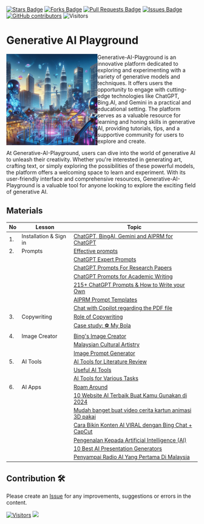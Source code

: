 <a href="https://github.com/drshahizan/Generative-AI-Playground/stargazers"><img src="https://img.shields.io/github/stars/drshahizan/Generative-AI-Playground" alt="Stars Badge"/></a>
<a href="https://github.com/drshahizan/Generative-AI-Playground/network/members"><img src="https://img.shields.io/github/forks/drshahizan/Generative-AI-Playground" alt="Forks Badge"/></a>
<a href="https://github.com/drshahizan/Generative-AI-Playground/pulls"><img src="https://img.shields.io/github/issues-pr/drshahizan/Generative-AI-Playground" alt="Pull Requests Badge"/></a>
<a href="https://github.com/drshahizan/Generative-AI-Playground"><img src="https://img.shields.io/github/issues/drshahizan/Generative-AI-Playground" alt="Issues Badge"/></a>
<a href="https://github.com/drshahizan/Generative-AI-Playground/graphs/contributors"><img alt="GitHub contributors" src="https://img.shields.io/github/contributors/drshahizan/Generative-AI-Playground?color=2b9348"></a>
![Visitors](https://api.visitorbadge.io/api/visitors?path=https%3A%2F%2Fgithub.com%2Fdrshahizan%2Generative-AI-Playground&labelColor=%23d9e3f0&countColor=%23697689&style=flat)

# Generative AI Playground
<img src="./images/play2.jpeg" style="width:240px;"  align="left">

Generative-AI-Playground is an innovative platform dedicated to exploring and experimenting with a variety of generative models and techniques. It offers users the opportunity to engage with cutting-edge technologies like ChatGPT, Bing.AI, and Gemini in a practical and educational setting. The platform serves as a valuable resource for learning and honing skills in generative AI, providing tutorials, tips, and a supportive community for users to explore and create.

At Generative-AI-Playground, users can dive into the world of generative AI to unleash their creativity. Whether you're interested in generating art, crafting text, or simply exploring the possibilities of these powerful models, the platform offers a welcoming space to learn and experiment. With its user-friendly interface and comprehensive resources, Generative-AI-Playground is a valuable tool for anyone looking to explore the exciting field of generative AI.

## Materials
| No | Lesson | Topic |
|--------|---------|---------|
| 1. | Installation & Sign in |[ChatGPT, BingAI, Gemini and AIPRM for ChatGPT](https://github.com/drshahizan/Generative-AI-Playground/blob/main/materials/signin.md)|
| 2. | Prompts | [Effective prompts](https://drshahizan.gitbook.io/copywriting-chatgpt/prompts/effective-prompts)|
|  |  | [ChatGPT Expert Prompts](./materials/prompt.md)|
|  |  | [ChatGPT Prompts For Research Papers](./materials/prompt_research.md)|
|  |  | [ChatGPT Prompts for Academic Writing](./materials/prompt_academic.md)|
|  |  | [215+ ChatGPT Prompts & How to Write your Own](https://writesonic.com/blog/chatgpt-prompts)|
|  |  | [AIPRM Prompt Templates](https://drshahizan.gitbook.io/copywriting-chatgpt/prompts/aiprm-prompt-templates)|
|  |  | [Chat with Copilot regarding the PDF file](https://drshahizan.gitbook.io/copywriting-chatgpt/prompts/aiprm-prompt-templates)|
| 3. | Copywriting| [Role of Copywriting](https://drshahizan.gitbook.io/copywriting-chatgpt/introduction-copywriting/role) |
|  | | [Case study: ⚽ My Bola](https://drshahizan.gitbook.io/copywriting-chatgpt/introduction-copywriting/case-study/copywriting) |
| 4. | Image Creator | [Bing's Image Creator](./materials/bing_image.md) |
|  |  | [Malaysian Cultural Artistry](./materials/drawing.md) |
|  |  | [Image Prompt Generator](https://aivyx.com/bing-create-prompt-generator/) |
| 5. | AI Tools| [AI Tools for Literature Review](https://drshahizan.gitbook.io/ai-tools/) |
|  | | [Useful AI Tools](./materials/aitools.md) |
|||[AI Tools for Various Tasks](./materials/aitools1.md)|
| 6. | AI Apps| [Roam Around](https://www.roamaround.io/) |
|  | | [10 Website AI Terbaik Buat Kamu Gunakan di 2024](https://www.facebook.com/reel/671923085023778) |
||| [Mudah banget buat video cerita kartun animasi 3D pakai](https://www.youtube.com/watch?v=6IYBxbpKato)|
||| [Cara Bikin Konten AI VIRAL dengan Bing Chat + CapCut](https://youtu.be/ed30BLkVpis?si=Z6XmTWxVO1PC_kyv)|
||| [Pengenalan Kepada Artificial Intelligence (AI)](https://youtu.be/kms0WrEbs0Q?si=woVk00RDgFNC5rBd)|
||| [10 Best AI Presentation Generators](https://www.unite.ai/best-ai-presentation-generators/)|
||| [Penyampai Radio AI Yang Pertama Di Malaysia](https://says.com/my/seismik/kenali-aina-sabrina-dj-fly-fm-juga-ai-yang-pertama-di-malaysia-sebagai-penyampai-radio)|

## Contribution 🛠️
Please create an [Issue](https://github.com/drshahizan/Generative-AI-Playground/issues) for any improvements, suggestions or errors in the content.

[![Visitors](https://api.visitorbadge.io/api/visitors?path=https%3A%2F%2Fgithub.com%2Fdrshahizan&labelColor=%23697689&countColor=%23555555&style=plastic)](https://visitorbadge.io/status?path=https%3A%2F%2Fgithub.com%2Fdrshahizan)
![](https://hit.yhype.me/github/profile?user_id=81284918)

